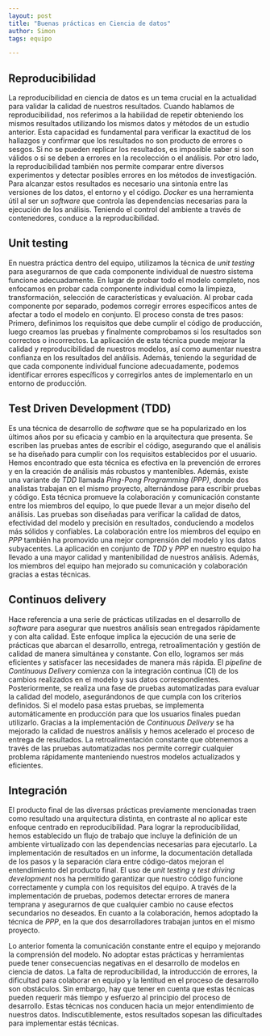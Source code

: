 ```yaml
---
layout: post
title: "Buenas prácticas en Ciencia de datos"
author: Simon
tags: equipo

---
```


## Reproducibilidad

La reproducibilidad en ciencia de datos es un tema crucial en la actualidad para validar la calidad de nuestros resultados.
Cuando hablamos de reproducibilidad, nos referimos a la habilidad de repetir obteniendo los mismos resultados utilizando los mismos datos y métodos de un estudio anterior.
Esta capacidad es fundamental para verificar la exactitud de los hallazgos y confirmar que los resultados no son producto de errores o sesgos.
Si no se pueden replicar los resultados, es imposible saber si son válidos o si se deben a errores en la recolección o el análisis.
Por otro lado, la reproducibilidad también nos permite comparar entre diversos experimentos y detectar posibles errores en los métodos de investigación.
Para alcanzar estos resultados es necesario una sintonía entre las versiones de los datos, el entorno y el código.
_Docker_ es una herramienta útil al ser un _software_ que controla las dependencias necesarias para la ejecución de los análisis.
Teniendo el control del ambiente a través de contenedores, conduce a la reproducibilidad.

## Unit testing

En nuestra práctica dentro del equipo, utilizamos la técnica de _unit testing_ para asegurarnos de que cada componente individual de nuestro sistema funcione adecuadamente.
En lugar de probar todo el modelo completo, nos enfocamos en probar cada componente individual como la limpieza, transformación, selección de características y evaluación.
Al probar cada componente por separado, podemos corregir errores específicos antes de afectar a todo el modelo en conjunto.
El proceso consta de tres pasos:
Primero, definimos los requisitos que debe cumplir el código de producción, luego creamos las pruebas y finalmente comprobamos si los resultados son correctos o incorrectos.
La aplicación de esta técnica puede mejorar la calidad y reproducibilidad de nuestros modelos, así como aumentar nuestra confianza en los resultados del análisis.
Además, teniendo la seguridad de que cada componente individual funcione adecuadamente, podemos identificar errores específicos y corregirlos antes de implementarlo en un entorno de producción.

## Test Driven Development (TDD)

Es una técnica de desarrollo de _software_ que se ha popularizado en los últimos años por su eficacia y cambio en la arquitectura que presenta.
Se escriben las pruebas antes de escribir el código, asegurando que el análisis se ha diseñado para cumplir con los requisitos establecidos por el usuario.
Hemos encontrado que esta técnica es efectiva en la prevención de errores y en la creación de análisis más robustos y mantenibles.
Además, existe una variante de _TDD_ llamada _Ping-Pong Programming (PPP)_, donde dos analistas trabajan en el mismo proyecto, alternándose para escribir pruebas y código.
Esta técnica promueve la colaboración y comunicación constante entre los miembros del equipo, lo que puede llevar a un mejor diseño del análisis.
Las pruebas son diseñadas para verificar la calidad de datos, efectividad del modelo y precisión en resultados, conduciendo a modelos más sólidos y confiables.
La colaboración entre los miembros del equipo en _PPP_ también ha promovido una mejor comprensión del modelo y los datos subyacentes.
La aplicación en conjunto de _TDD_ y _PPP_ en nuestro equipo ha llevado a una mayor calidad y mantenibilidad de nuestros análisis.
Además, los miembros del equipo han mejorado su comunicación y colaboración gracias a estas técnicas.

## Continuos delivery

Hace referencia a una serie de prácticas utilizadas en el desarrollo de _software_ para asegurar que nuestros análisis sean entregados rápidamente y con alta calidad.
Este enfoque implica la ejecución de una serie de prácticas que abarcan el desarrollo, entrega, retroalimentación y gestión de calidad de manera simultánea y constante.
Con ello, logramos ser más eficientes y satisfacer las necesidades de manera más rápida.
El _pipeline_ de _Continuous Delivery_ comienza con la integración continua (CI) de los cambios realizados en el modelo y sus datos correspondientes.
Posteriormente, se realiza una fase de pruebas automatizadas para evaluar la calidad del modelo, asegurándonos de que cumpla con los criterios definidos.
Si el modelo pasa estas pruebas, se implementa automáticamente en producción para que los usuarios finales puedan utilizarlo.
Gracias a la implementación de _Continuous Delivery_ se ha mejorado la calidad de nuestros análisis y hemos acelerado el proceso de entrega de resultados.
La retroalimentación constante que obtenemos a través de las pruebas automatizadas nos permite corregir cualquier problema rápidamente manteniendo nuestros modelos actualizados y eficientes.

## Integración

El producto final de las diversas prácticas previamente mencionadas traen como resultado una arquitectura distinta, en contraste al no aplicar este enfoque centrado en reproducibilidad.
Para lograr la reproducibilidad, hemos establecido un flujo de trabajo que incluye la definición de un ambiente virtualizado con las dependencias necesarias para ejecutarlo.
La implementación de resultados en un informe, la documentación detallada de los pasos y la separación clara entre código-datos mejoran el entendimiento del producto final.
El uso de _unit testing_ y _test driving development_ nos ha permitido garantizar que nuestro código funcione correctamente y cumpla con los requisitos del equipo.
A través de la implementación de pruebas, podemos detectar errores de manera temprana y asegurarnos de que cualquier cambio no cause efectos secundarios no deseados.
En cuanto a la colaboración, hemos adoptado la técnica de _PPP_, en la que dos desarrolladores trabajan juntos en el mismo proyecto.

Lo anterior fomenta la comunicación constante entre el equipo y mejorando la comprensión del modelo.
No adoptar estas prácticas y herramientas puede tener consecuencias negativas en el desarrollo de modelos en ciencia de datos.
La falta de reproducibilidad, la introducción de errores, la dificultad para colaborar en equipo y la lentitud en el proceso de desarrollo son obstáculos.
Sin embargo, hay que tener en cuenta que estas técnicas pueden requerir más tiempo y esfuerzo al principio del proceso de desarrollo.
Estas técnicas nos conducen hacia un mejor entendimiento de nuestros datos.
Indiscutiblemente, estos resultados sopesan las dificultades para implementar estás técnicas.
